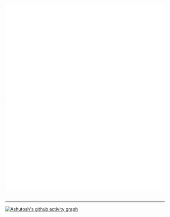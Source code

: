<p align="center" >
    <a href="https://github.com/jstrieb/github-stats">
      <img src="https://github.com/BolverBlitz/github-stats/blob/master/generated/overview.svg">
    </a>
    <a href="https://github.com/jstrieb/github-stats">
      <img src="https://github.com/BolverBlitz/github-stats/blob/master/generated/languages.svg">
    </a>
    <img src="https://hit.yhype.me/github/profile?user_id=53654579" width="0" height="0">
</p>

---

[![Ashutosh's github activity graph](https://activity-graph.herokuapp.com/graph?username=BolverBlitz&custom_title=BolverBlitz%20Coding%20Activity&hide_border=true&theme=react-dark&bg_color=00000000)](https://github.com/ashutosh00710/github-readme-activity-graph)
